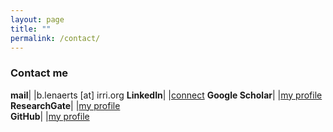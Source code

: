 ```yaml
---
layout: page
title: ""
permalink: /contact/
---
```


### Contact me

**mail**| |b.lenaerts [at] irri.org
**LinkedIn**| |[connect](https://www.linkedin.com/in/bertlenaerts) 
**Google Scholar**| |[my profile](https://scholar.google.be/citations?user=RP4y7_8AAAAJ&hl=nl)   
**ResearchGate**| |[my profile](https://www.researchgate.net/profile/Bert_Lenaerts/publications)   
**GitHub**| |[my profile](https://github.com/BertLenaerts) 
